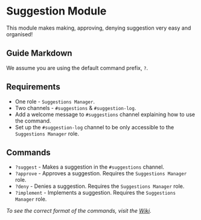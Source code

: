 # Suggestion Module
This module makes making, approving, denying suggestion very easy and organised!

## Guide Markdown
We assume you are using the default command prefix, `?`.  

## Requirements
* One role - `Suggestions Manager`.
* Two channels - `#suggestions` & `#suggestion-log`.
* Add a welcome message to `#suggestions` channel explaining how to use the command.
* Set up the `#suggestion-log` channel to be only accessible to the `Suggestions Manager` role.

## Commands
* `?suggest` - Makes a suggestion in the `#suggestions` channel.
* `?approve` - Approves a suggestion. Requires the `Suggestions Manager` role.
* `?deny` - Denies a suggestion. Requires the `Suggestions Manager` role.
* `?implement` - Implements a suggestion. Requires the `Suggestions Manager` role.

*To see the correct format of the commands, visit the [Wiki](https://github.com/Strand-Custom-Commands/Strand-Custom-Commands/wiki).*
